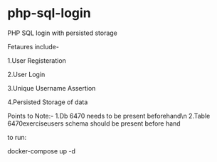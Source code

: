 # php-sql-login
PHP SQL login with persisted storage

Fetaures include-

1.User Registeration

2.User Login

3.Unique Username Assertion

4.Persisted Storage of data


Points to Note:-
1.Db 6470 needs to be present beforehand\n
2.Table 6470exerciseusers schema should be present before hand

to run:

docker-compose up -d


